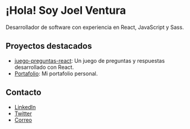 # ¡Hola! Soy Joel Ventura

Desarrollador de software con experiencia en React, JavaScript y Sass.

## Proyectos destacados

- [juego-preguntas-react](https://github.com/tu_usuario/juego-preguntas-react): Un juego de preguntas y respuestas desarrollado con React.
- [Portafolio](https://github.com/tu_usuario/portafolio): Mi portafolio personal.

## Contacto

- [LinkedIn](https://www.linkedin.com/in/tu_usuario)
- [Twitter](https://twitter.com/tu_usuario)
- [Correo](mailto:tu_correo@example.com)
